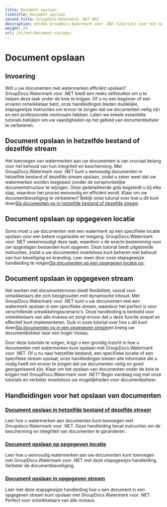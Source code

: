 ```yaml
---
title: Document opslaan
linktitle: Document opslaan
second_title: GroupDocs.Watermark .NET API
description: Ontdek GroupDocs.Watermark voor .NET-tutorials over het opslaan van documenten met watermerken. Leer stapsgewijze methoden om de beveiliging en het beheer van documenten te verbeteren.
weight: 23
url: /nl/net/document-savings/
---
```


# Document opslaan

## Invoering

Wilt u uw documenten met watermerken efficiënt opslaan? GroupDocs.Watermark voor .NET biedt een reeks zelfstudies om u te helpen deze taak onder de knie te krijgen. Of u nu een beginner of een ervaren ontwikkelaar bent, onze handleidingen bieden duidelijke, stapsgewijze instructies om ervoor te zorgen dat uw documenten veilig zijn en een professionele merknaam hebben. Laten we enkele essentiële tutorials bekijken om uw vaardigheden op het gebied van documentbeheer te verbeteren.

## Document opslaan in hetzelfde bestand of dezelfde stream
 Het toevoegen van watermerken aan uw documenten is van cruciaal belang voor het behoud van hun integriteit en bescherming. Met GroupDocs.Watermark voor .NET kunt u eenvoudig documenten in hetzelfde bestand of dezelfde stream opslaan, zodat u zeker weet dat uw watermerken worden toegepast zonder de oorspronkelijke documentstructuur te wijzigen. Onze gedetailleerde gids begeleidt u bij elke stap, waardoor het proces eenvoudig en efficiënt wordt. Klaar om uw documentbeveiliging te verbeteren? Bekijk onze tutorial over hoe u dit kunt doen[Sla documenten op in hetzelfde bestand of dezelfde stream](./save-document-same-file-stream/).

## Document opslaan op opgegeven locatie
Soms moet u uw documenten met een watermerk op een specifieke locatie opslaan voor een betere organisatie en toegang. GroupDocs.Watermark voor .NET vereenvoudigt deze taak, waardoor u de exacte bestemming voor uw opgeslagen bestanden kunt opgeven. Deze tutorial biedt uitgebreide instructies, zodat u uw documenten moeiteloos kunt beheren met behoud van hun beveiliging en branding. Leer meer door onze stapsgewijze handleiding te volgen[Sla documenten op een opgegeven locatie op](./save-document-specified-location/).

## Document opslaan in opgegeven stream
 Het werken met documentstromen biedt flexibiliteit, vooral voor ontwikkelaars die zich bezighouden met dynamische inhoud. Met GroupDocs.Watermark voor .NET kunt u uw documenten met een watermerk opslaan in een specifieke stream, waardoor het perfect is voor verschillende ontwikkelingsscenario's. Onze handleiding is bedoeld voor ontwikkelaars van alle niveaus en zorgt ervoor dat u deze functie soepel en effectief kunt implementeren. Duik in onze tutorial over hoe u dit kunt doen[Sla documenten op in een opgegeven stream](./save-document-specified-stream/)en breng uw documentbeheer naar een hoger niveau.

Door deze tutorials te volgen, krijgt u een grondig inzicht in hoe u documenten met watermerken kunt opslaan met GroupDocs.Watermark voor .NET. Of u nu naar hetzelfde bestand, een specifieke locatie of een specifieke stream opslaat, onze handleidingen bieden alle informatie die u nodig heeft om ervoor te zorgen dat uw documenten veilig en goed georganiseerd zijn. Klaar om het opslaan van documenten onder de knie te krijgen met GroupDocs.Watermark voor .NET? Begin vandaag nog met onze tutorials en verbeter moeiteloos uw mogelijkheden voor documentbeheer.

## Handleidingen voor het opslaan van documenten
### [Document opslaan in hetzelfde bestand of dezelfde stream](./save-document-same-file-stream/)
Leer hoe u watermerken aan documenten kunt toevoegen met Groupdocs.Watermark voor .NET. Deze handleiding bevat instructies om de bescherming en integriteit van documenten te garanderen.
### [Document opslaan op opgegeven locatie](./save-document-specified-location/)
Leer hoe u eenvoudig watermerken aan uw documenten kunt toevoegen met GroupDocs.Watermark voor .NET met deze stapsgewijze handleiding. Verbeter de documentbeveiliging.
### [Document opslaan in opgegeven stream](./save-document-specified-stream/)
Leer met deze stapsgewijze handleiding hoe u een document in een opgegeven stream kunt opslaan met GroupDocs.Watermark voor .NET. Perfect voor ontwikkelaars van alle niveaus.